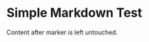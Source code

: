 # Simple Markdown Test

<!-- == imptr: lorem / begin from: ./_snippet-lorem.md#5~12 == -->
<!-- == imptr: lorem / end == -->

Content after marker is left untouched.
